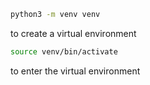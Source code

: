 ```bash
python3 -m venv venv
```
to create a virtual environment

```bash
source venv/bin/activate
```
to enter the virtual environment
